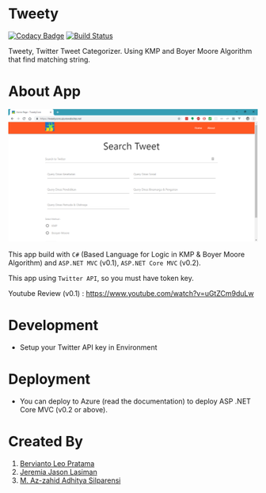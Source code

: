 # Tweety

[![Codacy Badge](https://api.codacy.com/project/badge/Grade/c130ac1728cd4caa94c8a0213a105336)](https://app.codacy.com/app/berviantoleo/tweety?utm_source=github.com&utm_medium=referral&utm_content=berv-uni-project/tweety&utm_campaign=Badge_Grade_Settings)
[![Build Status](https://travis-ci.org/berv-uni-project/tweety.svg?branch=master)](https://travis-ci.org/berv-uni-project/tweety)

Tweety, Twitter Tweet Categorizer. Using KMP and Boyer Moore Algorithm that find matching string.

# About App

![Main Screen](./content/main-screen.png)

This app build with `C#` (Based Language for Logic in KMP & Boyer Moore Algorithm) and `ASP.NET MVC` (v0.1), `ASP.NET Core MVC` (v0.2).

This app using `Twitter API`, so you must have token key.

Youtube Review (v0.1) : https://www.youtube.com/watch?v=uGtZCm9duLw

# Development

* Setup your Twitter API key in Environment

# Deployment

* You can deploy to Azure (read the documentation) to deploy ASP .NET Core MVC (v0.2 or above).

# Created By

1. [Bervianto Leo Pratama](https://github.com/berviantoleo)
2. [Jeremia Jason Lasiman](http://github.com/JeremiaJ)
3. [M. Az-zahid Adhitya Silparensi](https://github.com/Azzahid)
